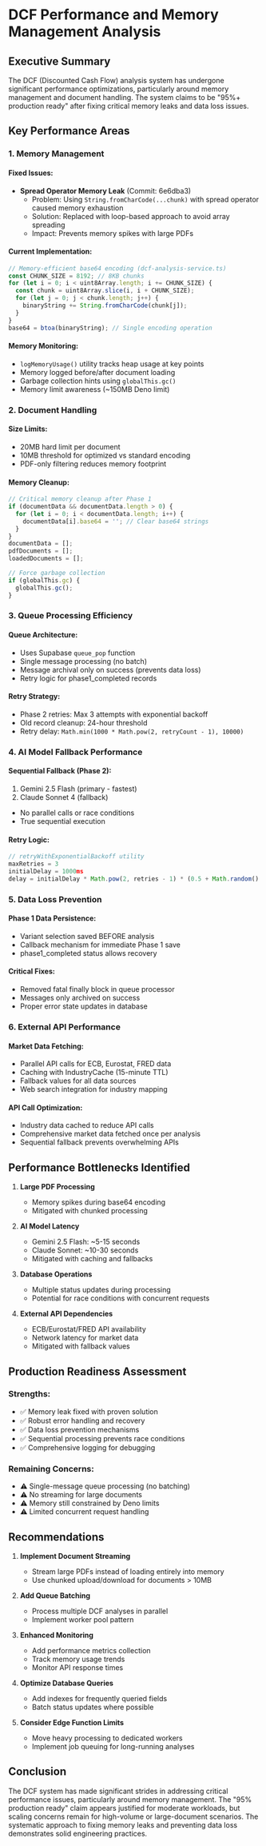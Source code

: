 # DCF Performance and Memory Management Analysis

## Executive Summary

The DCF (Discounted Cash Flow) analysis system has undergone significant performance optimizations, particularly around memory management and document handling. The system claims to be "95%+ production ready" after fixing critical memory leaks and data loss issues.

## Key Performance Areas

### 1. Memory Management

#### Fixed Issues:
- **Spread Operator Memory Leak** (Commit: 6e6dba3)
  - Problem: Using `String.fromCharCode(...chunk)` with spread operator caused memory exhaustion
  - Solution: Replaced with loop-based approach to avoid array spreading
  - Impact: Prevents memory spikes with large PDFs

#### Current Implementation:
```typescript
// Memory-efficient base64 encoding (dcf-analysis-service.ts)
const CHUNK_SIZE = 8192; // 8KB chunks
for (let i = 0; i < uint8Array.length; i += CHUNK_SIZE) {
  const chunk = uint8Array.slice(i, i + CHUNK_SIZE);
  for (let j = 0; j < chunk.length; j++) {
    binaryString += String.fromCharCode(chunk[j]);
  }
}
base64 = btoa(binaryString); // Single encoding operation
```

#### Memory Monitoring:
- `logMemoryUsage()` utility tracks heap usage at key points
- Memory logged before/after document loading
- Garbage collection hints using `globalThis.gc()`
- Memory limit awareness (~150MB Deno limit)

### 2. Document Handling

#### Size Limits:
- 20MB hard limit per document
- 10MB threshold for optimized vs standard encoding
- PDF-only filtering reduces memory footprint

#### Memory Cleanup:
```typescript
// Critical memory cleanup after Phase 1
if (documentData && documentData.length > 0) {
  for (let i = 0; i < documentData.length; i++) {
    documentData[i].base64 = ''; // Clear base64 strings
  }
}
documentData = [];
pdfDocuments = [];
loadedDocuments = [];

// Force garbage collection
if (globalThis.gc) {
  globalThis.gc();
}
```

### 3. Queue Processing Efficiency

#### Queue Architecture:
- Uses Supabase `queue_pop` function
- Single message processing (no batch)
- Message archival only on success (prevents data loss)
- Retry logic for phase1_completed records

#### Retry Strategy:
- Phase 2 retries: Max 3 attempts with exponential backoff
- Old record cleanup: 24-hour threshold
- Retry delay: `Math.min(1000 * Math.pow(2, retryCount - 1), 10000)`

### 4. AI Model Fallback Performance

#### Sequential Fallback (Phase 2):
1. Gemini 2.5 Flash (primary - fastest)
2. Claude Sonnet 4 (fallback)
- No parallel calls or race conditions
- True sequential execution

#### Retry Logic:
```typescript
// retryWithExponentialBackoff utility
maxRetries = 3
initialDelay = 1000ms
delay = initialDelay * Math.pow(2, retries - 1) * (0.5 + Math.random() * 0.5)
```

### 5. Data Loss Prevention

#### Phase 1 Data Persistence:
- Variant selection saved BEFORE analysis
- Callback mechanism for immediate Phase 1 save
- phase1_completed status allows recovery

#### Critical Fixes:
- Removed fatal finally block in queue processor
- Messages only archived on success
- Proper error state updates in database

### 6. External API Performance

#### Market Data Fetching:
- Parallel API calls for ECB, Eurostat, FRED data
- Caching with IndustryCache (15-minute TTL)
- Fallback values for all data sources
- Web search integration for industry mapping

#### API Call Optimization:
- Industry data cached to reduce API calls
- Comprehensive market data fetched once per analysis
- Sequential fallback prevents overwhelming APIs

## Performance Bottlenecks Identified

1. **Large PDF Processing**
   - Memory spikes during base64 encoding
   - Mitigated with chunked processing

2. **AI Model Latency**
   - Gemini 2.5 Flash: ~5-15 seconds
   - Claude Sonnet: ~10-30 seconds
   - Mitigated with caching and fallbacks

3. **Database Operations**
   - Multiple status updates during processing
   - Potential for race conditions with concurrent requests

4. **External API Dependencies**
   - ECB/Eurostat/FRED API availability
   - Network latency for market data
   - Mitigated with fallback values

## Production Readiness Assessment

### Strengths:
- ✅ Memory leak fixed with proven solution
- ✅ Robust error handling and recovery
- ✅ Data loss prevention mechanisms
- ✅ Sequential processing prevents race conditions
- ✅ Comprehensive logging for debugging

### Remaining Concerns:
- ⚠️ Single-message queue processing (no batching)
- ⚠️ No streaming for large documents
- ⚠️ Memory still constrained by Deno limits
- ⚠️ Limited concurrent request handling

## Recommendations

1. **Implement Document Streaming**
   - Stream large PDFs instead of loading entirely into memory
   - Use chunked upload/download for documents > 10MB

2. **Add Queue Batching**
   - Process multiple DCF analyses in parallel
   - Implement worker pool pattern

3. **Enhanced Monitoring**
   - Add performance metrics collection
   - Track memory usage trends
   - Monitor API response times

4. **Optimize Database Queries**
   - Add indexes for frequently queried fields
   - Batch status updates where possible

5. **Consider Edge Function Limits**
   - Move heavy processing to dedicated workers
   - Implement job queuing for long-running analyses

## Conclusion

The DCF system has made significant strides in addressing critical performance issues, particularly around memory management. The "95% production ready" claim appears justified for moderate workloads, but scaling concerns remain for high-volume or large-document scenarios. The systematic approach to fixing memory leaks and preventing data loss demonstrates solid engineering practices.